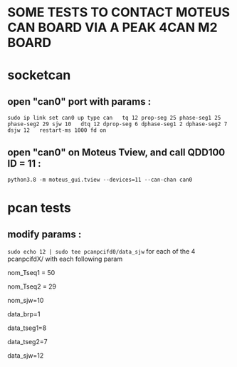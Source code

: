 # SOME TESTS TO CONTACT MOTEUS CAN BOARD VIA A PEAK 4CAN M2 BOARD

# socketcan

open "can0" port with params :
-----------------------
```
sudo ip link set can0 up type can   tq 12 prop-seg 25 phase-seg1 25 phase-seg2 29 sjw 10   dtq 12 dprop-seg 6 dphase-seg1 2 dphase-seg2 7 dsjw 12   restart-ms 1000 fd on
```

open "can0" on Moteus Tview, and call QDD100 ID = 11 :
------------------------------------------------------
```python3.8 -m moteus_gui.tview --devices=11 --can-chan can0```


# pcan tests

modify params :
---------------
``` sudo echo 12 | sudo tee pcanpcifd0/data_sjw ```
for each of the 4 pcanpcifdX/  with each following param


nom_Tseq1 = 50


nom_Tseq2 = 29


nom_sjw=10


data_brp=1


data_tseg1=8


data_tseg2=7


data_sjw=12
